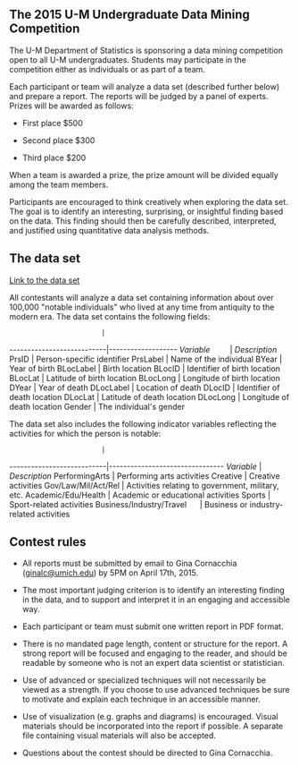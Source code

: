 The 2015 U-M Undergraduate Data Mining Competition
--------------------------------------------------

The U-M Department of Statistics is sponsoring a data mining
competition open to all U-M undergraduates.  Students may participate
in the competition either as individuals or as part of a team.

Each participant or team will analyze a data set (described further
below) and prepare a report.  The reports will be judged by a panel of
experts.  Prizes will be awarded as follows:

* First place $500

* Second place $300

* Third place $200

When a team is awarded a prize, the prize amount will be divided
equally among the team members.

Participants are encouraged to think creatively when exploring the
data set.  The goal is to identify an interesting, surprising, or
insightful finding based on the data.  This finding should then be
carefully described, interpreted, and justified using quantitative
data analysis methods.

## The data set

[Link to the data set](SchichDataS1_FB.csv)

All contestants will analyze a data set containing information about
over 100,000 "notable individuals" who lived at any time from
antiquity to the modern era.  The data set contains the following
fields:

                           |
---------------------------|-------------------
*Variable* &nbsp;&nbsp;&nbsp;&nbsp;&nbsp;&nbsp;&nbsp; | *Description*
PrsID                      | Person-specific identifier
PrsLabel                   | Name of the individual
BYear                      | Year of birth
BLocLabel                  | Birth location
BLocID                     | Identifier of birth location
BLocLat                    | Latitude of birth location
BLocLong                   | Longitude of birth location
DYear                      | Year of death
DLocLabel                  | Location of death
DLocID                     | Identifier of death location
DLocLat                    | Latitude of death location
DLocLong                   | Longitude of death location
Gender                     | The individual's gender

The data set also includes the following indicator variables
reflecting the activities for which the person is notable:

                           |
---------------------------|--------------------------------
*Variable*                 | *Description*
PerformingArts             | Performing arts activities
Creative                   | Creative activities
Gov/Law/Mil/Act/Rel        | Activities relating to government, military, etc.
Academic/Edu/Health        | Academic or educational activities
Sports                     | Sport-related activities
Business/Industry/Travel  &nbsp;&nbsp;&nbsp;&nbsp;  | Business or industry-related activities


## Contest rules

* All reports must be submitted by email to Gina Cornacchia
  (ginalc@umich.edu) by 5PM on April 17th, 2015.

* The most important judging criterion is to identify an interesting
  finding in the data, and to support and interpret it in an engaging
  and accessible way.

* Each participant or team must submit one written report in PDF format.

* There is no mandated page length, content or structure for the
  report.  A strong report will be focused and engaging to the reader,
  and should be readable by someone who is not an expert data
  scientist or statistician.

* Use of advanced or specialized techniques will not necessarily be
  viewed as a strength.  If you choose to use advanced techniques be
  sure to motivate and explain each technique in an accessible manner.

* Use of visualization (e.g. graphs and diagrams) is encouraged.
  Visual materials should be incorporated into the report if possible.
  A separate file containing visual materials will also be accepted.

* Questions about the contest should be directed to Gina Cornacchia.

